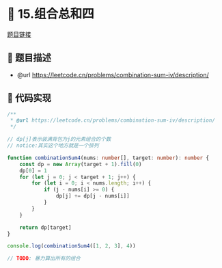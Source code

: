 # 🎯 15.组合总和四

[题目链接](https://leetcode.cn/problems/combination-sum-iv/description/)

## 📝 题目描述
* @url https://leetcode.cn/problems/combination-sum-iv/description/

## 📄 代码实现
```typescript
/**
 * @url https://leetcode.cn/problems/combination-sum-iv/description/
 */

// dp[j]表示装满背包为j的元素组合的个数
// notice:其实这个地方就是一个排列

function combinationSum4(nums: number[], target: number): number {
    const dp = new Array(target + 1).fill(0)
    dp[0] = 1
    for (let j = 0; j < target + 1; j++) {
        for (let i = 0; i < nums.length; i++) {
            if (j - nums[i] >= 0) {
                dp[j] += dp[j - nums[i]]
            }
        }
    }

    return dp[target]
}

console.log(combinationSum4([1, 2, 3], 4))

// TODO: 暴力算出所有的组合
```
